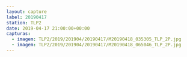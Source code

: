 ```yaml
---
layout: capture
label: 20190417
station: TLP2
date: 2019-04-17 21:00:00+00:00
capturas:
  - imagem: TLP2/2019/201904/20190417/M20190418_035305_TLP_2P.jpg
  - imagem: TLP2/2019/201904/20190417/M20190418_065046_TLP_2P.jpg
---
```

